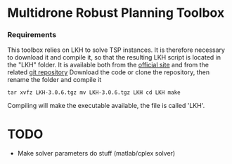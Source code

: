 # Multidrone Robust Planning Toolbox

### Requirements
This toolbox relies on LKH to solve TSP instances. It is therefore necessary to download it and compile it,
 so that the resulting LKH script is located in the "LKH" folder.
It is available both from the [official site](http://webhotel4.ruc.dk/~keld/research/LKH-3/) and from the related [git repository](https://github.com/cerebis/LKH3)
Download the code or clone the repository, then rename the folder and compile it

`tar xvfz LKH-3.0.6.tgz
mv LKH-3.0.6.tgz LKH
cd LKH
make`

Compiling will make the executable available, the file is called 'LKH'.

# TODO
- Make solver parameters do stuff (matlab/cplex solver)

